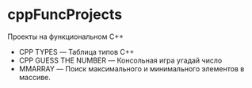 # cppFuncProjects
Проекты на функциональном С++
- CPP TYPES — Таблица типов С++
- CPP GUESS THE NUMBER — Консольная игра угадай число 
- MMARRAY — Поиск максимального и минимального элементов в массиве.
